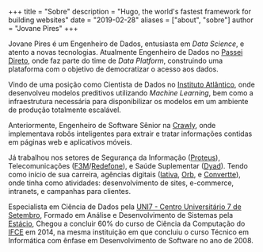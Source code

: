 +++
title = "Sobre"
description = "Hugo, the world's fastest framework for building websites"
date = "2019-02-28"
aliases = ["about", "sobre"]
author = "Jovane Pires"
+++

 <p>Jovane Pires é um Engenheiro de Dados, entusiasta em <i>Data Science</i>, e atento a novas tecnologias.
Atualmente Engenheiro de Dados no <a class="text-decoration" href="https://www.passeidireto.com.br/" target="_blank">Passei Direto</a>, onde faz parte do time de <i>Data Platform</i>, construindo uma plataforma com o objetivo de democratizar o acesso aos dados.</p>

<p>Vindo de uma posição como Cientista de Dados no <a class="text-decoration" href="https://www.atlantico.com.br/" target="_blank">Instituto Atlântico</a>, onde desenvolveu modelos preditivos utilizando <i>Machine Learning</i>, bem como a infraestrutura necessária para disponibilizar os modelos em um ambiente de produção totalmente escalável.</p>

<p>Anteriormente, Engenheiro de Software Sênior na <a class="text-decoration" href="https://www.crawly.com.br/?utm_source=https://jovanepires.com" target="_blank">Crawly</a>, onde implementava robôs inteligentes para extrair e tratar informações contidas em páginas web e aplicativos móveis.</p>

<p>Já trabalhou nos setores de Segurança da Informação (<a class="text-decoration" href="https://www.proteus.com.br/?utm_source=https://jovanepires.com" target="_blank">Proteus</a>), Telecomunicações (<a class="text-decoration" href="http://www.f3m.com.br/?utm_source=https://jovanepires.com" target="_blank">F3M</a>/<a class="text-decoration" href="http://www.redefone.com.br/?utm_source=https://jovanepires.com" target="_blank">Redefone</a>), e Saúde Suplementar (<a class="text-decoration" href="http://dyad.com.br/?utm_source=https://jovanepires.com" target="_blank">Dyad</a>).
Tendo como início de sua carreira, agências digitais (<a class="text-decoration" href="https://iativa.com.br/?utm_source=https://jovanepires.com" target="_blank">Iativa</a>, <a class="text-decoration" href="http://orb.digital/?utm_source=https://jovanepires.com" target="_blank">Orb</a>, e <a class="text-decoration" href="https://www.convertte.com.br/?utm_source=https://jovanepires.com" target="_blank">Convertte</a>), onde tinha como atividades: desenvolvimento de sites, e-commerce, intranets, e campanhas para clientes.</p>

<p>Especialista em Ciência de Dados pela <a class="text-decoration" href="https://www.uni7.edu.br/institucional/?utm_source=https://jovanepires.com" target="_blank">UNI7 - Centro Universitário 7 de Setembro</a>, Formado em Análise e Desenvolvimento de Sistemas pela <a class="text-decoration" href="https://portal.estacio.br?utm_source=https://jovanepires.com" target="_blank">Estácio</a>, Chegou a concluir 60% do curso de Ciência da Computação do <a class="text-decoration" href="https://ifce.edu.br/maracanau?utm_source=https://jovanepires.com" target="_blank">IFCE</a> em 2014, na mesma instituição em que concluiu o curso Técnico em Informática com ênfase em Desenvolvimento de Software no ano de 2008.</p>
